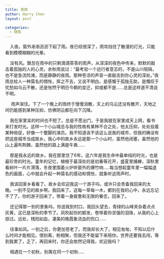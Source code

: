 ```yaml
---
title: 夜雨
author: Harry Chen
layout: post

categories:
  - 随笔
---
```



      入夜。窗外淅淅沥沥下起了雨。夜已经很深了，雨帘挡住了散漫的灯光，只能看到模模糊糊的光晕。

    没有风。飘忽在雨中的只剩滴滴答答的雨声，从深深的夜色中传来，默默的敲击着孤独的人的心灵。余秋雨说过：“最考验一个远行者意志的，不是山川阻隔，也不是急流险滩，而是静静的夜雨。那种苍凉的声音一直敲击到你心灵的深处。”夜雨总给人一种莫名的惆怅，挥之不去，又说不明白。是感慨于孤独无助，是慨叹于忧愁如乌云不散，还是怅然于明日今朝的变迁，抑或都不是……总是这样道不清说不明。

     雨声渐住。下了一个晚上的雨终于慢慢消散，天上的乌云还没有散开，天地之间仍能感到某种压抑，仿佛阴云都在向下沉降。

    我在家里呆的时间也不短了。总是不愿出门，于是我就在家里成天上网，看书来打发时光。这样一个小山城总与我的性格有某种不合之处，他太压抑，处处投着某种局促，好像一个蹩脚的演员。我不知道该不该这么说我的城市，但我的确没有把这座城市当成故乡。我心中的故乡永远是那一个小山村，虽然他闭塞，虽然他的山上遍布荆棘，虽然他的路上满是牛粪……

    那是我永远的故乡。我在那里住了6年。这六年是我生命中最单纯的时光，也是最珍贵的时光。童年的记忆，植根于最深处的是初春等花开，盛夏里捕蝉，深秋里看树叶一片片滑落，冬夜里围着火炉听窗外的爆竹响…..每当想起童年里一幅幅退色的画面，心中就会升起一种莫名的感动和惆怅，就象听这雨声时。

    我该回家乡看看了。故乡会欢迎我这一个游子吗，或许只会责备我回来的太晚。一别不见的故乡啊，我回来了。这每一草每一木，都刻在我的心中，永远忘记不了了。你的游子回来了，带着一身疲惫和无限的眷恋，回来了。

    还记得那一别的景象吗，你送我到村口，我回头望去，青绿的山峰夹杂着点点灰黄，这已是深秋的季节了。风吹起你的额发，卷带着你坚强的泪珠，从我的心上掠过。远处，残阳如血，凄美的晚霞象流血的伤口……

    往事如风。一别之后，你更加苍老了。而我却长大了。相见匆匆，不知以后什么时间才能相见。恨别离，盼相聚，但我还不能留下来陪你。世界还要我去闯，等到我累了，乏了，再回来时，你还会依然记得我，欢迎我吗？

    相遇在一个初秋，别离在同一个初秋…..
